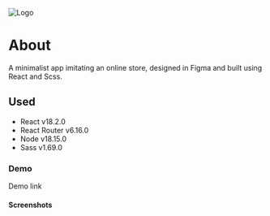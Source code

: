 
![Logo](https://dev-to-uploads.s3.amazonaws.com/uploads/articles/th5xamgrr6se0x5ro4g6.png)


# About

A minimalist app imitating an online store, designed in Figma and built using React and Scss.

## Used
- React v18.2.0
- React Router v6.16.0
- Node v18.15.0
- Sass v1.69.0


### Demo

Demo link


#### Screenshots



